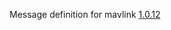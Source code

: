 Message definition for mavlink [1.0.12](https://github.com/mavlink/mavlink/tree/1.0.12/message_definitions/v1.0)


